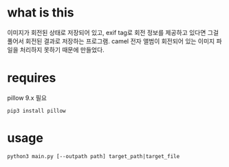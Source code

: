 # what is this

이미지가 회전된 상태로 저장되어 있고, exif tag로 회전 정보를 제공하고 있다면 그걸 풀어서 회전된 결과로 저장하는 프로그램. camel 전자 앨범이 회전되어 있는 이미지 파일을 처리하지 못하기 때문에 만들었다.

# requires

pillow 9.x 필요

```
pip3 install pillow
```

# usage

```
python3 main.py [--outpath path] target_path|target_file
```
